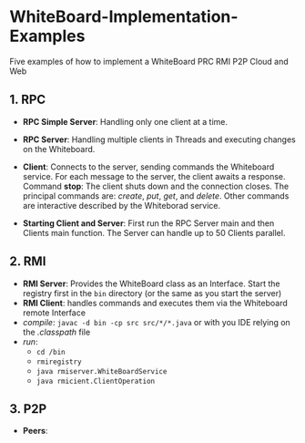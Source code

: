 # WhiteBoard-Implementation-Examples
Five examples of how to implement a WhiteBoard PRC RMI P2P Cloud and Web

## 1. RPC
* **RPC Simple Server**: Handling only one client at a time. 
* **RPC Server**: Handling multiple clients in Threads and executing changes on the Whiteboard.
* **Client**: Connects to the server, sending commands the Whiteboard service. For each message to the server, the client awaits a response.
Command **stop**: The client shuts down and the connection closes. 
The principal commands are: *create*, *put*, *get*, and *delete*. 
Other commands are interactive described by the Whiteborad service.

* **Starting Client and Server**: 
First run the RPC Server main and then Clients main function. The Server can handle up to 50 Clients parallel. 

## 2. RMI 
* **RMI Server**: Provides the WhiteBoard class as an Interface.
Start the registry first in the `bin` directory (or the same as you start the server)
* **RMI Client**: handles commands and executes them via the Whiteboard remote Interface 
* *compile*: `javac -d bin -cp src src/*/*.java` or with you IDE relying on the *.classpath* file
* *run*: 
  + `cd /bin`
  + `rmiregistry`
  + `java rmiserver.WhiteBoardService`
  + `java rmicient.ClientOperation`

## 3. P2P
* **Peers**: 
